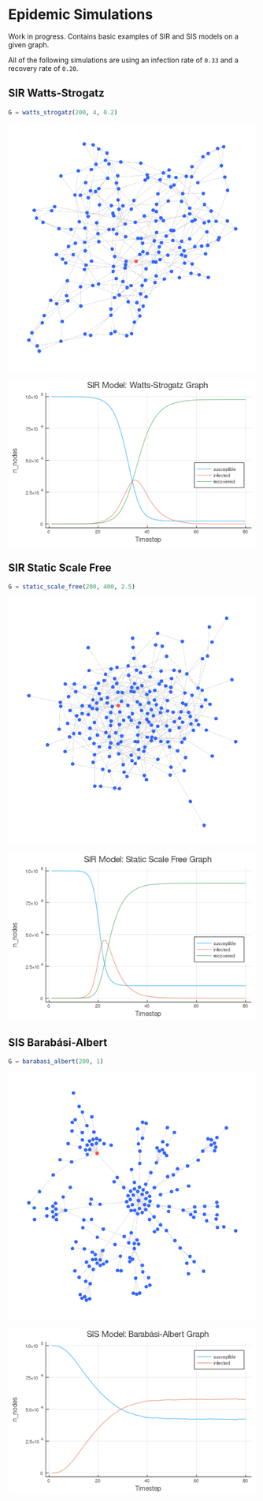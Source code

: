 # Epidemic Simulations
Work in progress. Contains basic examples of SIR and SIS models on a given graph.

All of the following simulations are using an infection rate of `0.33` and a recovery rate of `0.20`.

## SIR Watts-Strogatz
```julia
G = watts_strogatz(200, 4, 0.2)
```
![watts_strogatz](docs/examples/sir_watts_strogatz.gif " ")

![sir_watts_strogatz](docs/examples/sir_watts_strogatz.png " ")


## SIR Static Scale Free
```julia
G = static_scale_free(200, 400, 2.5)
```
![static_scale_free](docs/examples/sir_static_scale_free.gif " ")

![sir_static_scale_free](docs/examples/sir_static_scale_free.png " ")


## SIS Barabási-Albert
```julia
G = barabasi_albert(200, 1)
```
![static_scale_free](docs/examples/sis_barabasi_albert.gif " ")

![sir_static_scale_free](docs/examples/sis_barabasi_albert.png " ")
